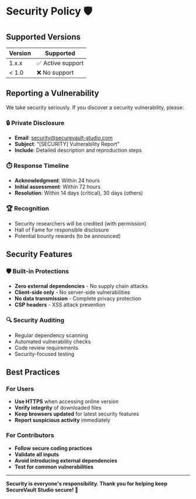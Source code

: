 # Security Policy 🛡️

## Supported Versions

| Version | Supported          |
| ------- | ------------------ |
| 1.x.x   | ✅ Active support  |
| < 1.0   | ❌ No support      |

## Reporting a Vulnerability

We take security seriously. If you discover a security vulnerability, please:

### 🔒 Private Disclosure
- **Email**: security@securevault-studio.com
- **Subject**: "[SECURITY] Vulnerability Report"
- **Include**: Detailed description and reproduction steps

### ⏱️ Response Timeline
- **Acknowledgment**: Within 24 hours
- **Initial assessment**: Within 72 hours
- **Resolution**: Within 14 days (critical), 30 days (others)

### 🏆 Recognition
- Security researchers will be credited (with permission)
- Hall of Fame for responsible disclosure
- Potential bounty rewards (to be announced)

## Security Features

### 🛡️ Built-in Protections
- **Zero external dependencies** - No supply chain attacks
- **Client-side only** - No server-side vulnerabilities
- **No data transmission** - Complete privacy protection
- **CSP headers** - XSS attack prevention

### 🔍 Security Auditing
- Regular dependency scanning
- Automated vulnerability checks
- Code review requirements
- Security-focused testing

## Best Practices

### For Users
- **Use HTTPS** when accessing online version
- **Verify integrity** of downloaded files
- **Keep browsers updated** for latest security features
- **Report suspicious activity** immediately

### For Contributors
- **Follow secure coding practices**
- **Validate all inputs**
- **Avoid introducing external dependencies**
- **Test for common vulnerabilities**

---

**Security is everyone's responsibility. Thank you for helping keep SecureVault Studio secure! 🙏**
